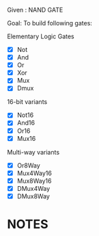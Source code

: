 Given : NAND GATE

Goal: To build following gates:

Elementary Logic Gates
- [x] Not
- [x] And
- [x] Or
- [x] Xor
- [x] Mux
- [x] Dmux

16-bit variants
- [x] Not16
- [x] And16
- [x] Or16
- [x] Mux16

Multi-way variants
- [x] Or8Way
- [x] Mux4Way16
- [x] Mux8Way16
- [x] DMux4Way
- [x] DMux8Way

# NOTES

